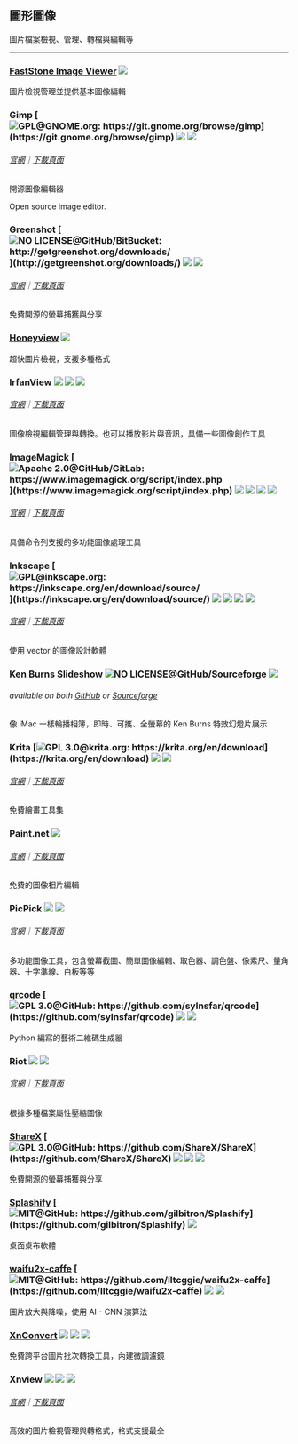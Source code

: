 ## 圖形圖像

圖片檔案檢視、管理、轉檔與編輯等

---

### [FastStone Image Viewer](http://www.faststone.org/) ![](../assets/earth-globe.png)

圖片檢視管理並提供基本圖像編輯

### Gimp [![](../assets/open-source-icon.png "GPL@GNOME.org: https://git.gnome.org/browse/gimp")](https://git.gnome.org/browse/gimp) ![](../assets/earth-globe.png) ![](../assets/multi_platform.png)

###### [官網](https://www.gimp.org/)｜[下載頁面](https://www.gimp.org/downloads/)

開源圖像編輯器

Open source image editor.

### Greenshot [![](../assets/open-source-icon.png "NO LICENSE@GitHub/BitBucket: http://getgreenshot.org/downloads/")](http://getgreenshot.org/downloads/) ![](../assets/earth-globe.png) ![](../assets/multi_platform.png)

###### [官網](http://getgreenshot.org/)｜[下載頁面](http://getgreenshot.org/downloads/)

免費開源的螢幕捕獲與分享

### [Honeyview](http://www.bandisoft.com/honeyview/) ![](../assets/earth-globe.png)

超快圖片檢視，支援多種格式

### IrfanView ![](../assets/earth-globe.png) ![](../assets/usb.png) ![](../assets/windows-store.png)

###### [官網](http://www.irfanview.com/)｜[下載頁面](http://www.irfanview.com/main_download_engl.htm)

圖像檢視編輯管理與轉換。也可以播放影片與音訊，具備一些圖像創作工具

### ImageMagick [![](../assets/open-source-icon.png "Apache 2.0@GitHub/GitLab: https://www.imagemagick.org/script/index.php")](https://www.imagemagick.org/script/index.php) ![](../assets/united-states.png) ![](../assets/usb.png) ![](../assets/multi_platform.png) ![](../assets/command-line.png)

###### [官網](https://www.imagemagick.org/script/index.php)｜[下載頁面](https://www.imagemagick.org/script/download.php)

具備命令列支援的多功能圖像處理工具

### Inkscape [![](../assets/open-source-icon.png "GPL@inkscape.org: https://inkscape.org/en/download/source/")](https://inkscape.org/en/download/source/) ![](../assets/earth-globe.png) ![](../assets/usb.png) ![](../assets/multi_platform.png) ![](../assets/windows-store.png)

###### [官網](https://inkscape.org/en/)｜[下載頁面](https://inkscape.org/en/download/windows/)

使用 vector 的圖像設計軟體

### Ken Burns Slideshow ![](../assets/open-source-icon.png "NO LICENSE@GitHub/Sourceforge") ![](../assets/earth-globe.png)

###### available on both [GitHub](https://github.com/changbowen/Ken-Burns-Slideshow) or [Sourceforge](https://sourceforge.net/projects/ken-burns-slideshow/)

像 iMac 一樣輪播相簿，即時、可攜、全螢幕的 Ken Burns 特效幻燈片展示

### Krita [![](../assets/open-source-icon.png "GPL 3.0@krita.org: https://krita.org/en/download")](https://krita.org/en/download) ![](../assets/earth-globe.png) ![](../assets/usb.png)

###### [官網](https://krita.org/en/)｜[下載頁面](https://krita.org/en/download/krita-desktop/)

免費繪畫工具集

### Paint.net ![](../assets/earth-globe.png)

###### [官網](https://www.getpaint.net/index.html)｜[下載頁面](https://www.getpaint.net/download.html)

免費的圖像相片編輯

### PicPick ![](../assets/earth-globe.png) ![](../assets/usb.png)

###### [官網](http://ngwin.com/picpick)｜[下載頁面](http://ngwin.com/picpick/download)

多功能圖像工具，包含螢幕截圖、簡單圖像編輯、取色器、調色盤、像素尺、量角器、十字準線、白板等等

### [qrcode](https://github.com/sylnsfar/qrcode) [![](../assets/open-source-icon.png "GPL 3.0@GitHub: https://github.com/sylnsfar/qrcode")](https://github.com/sylnsfar/qrcode) ![](../assets/united-states.png) ![](../assets/usb.png)

Python 編寫的藝術二維碼生成器

### Riot ![](../assets/united-states.png) ![](../assets/usb.png)

###### [官網](http://luci.criosweb.ro/riot/)｜[下載頁面](http://luci.criosweb.ro/riot/download/)

根據多種檔案屬性壓縮圖像

### [ShareX](https://getsharex.com/) [![](../assets/open-source-icon.png "GPL 3.0@GitHub: https://github.com/ShareX/ShareX")](https://github.com/ShareX/ShareX) ![](../assets/earth-globe.png) ![](../assets/usb.png) ![](../assets/windows-store.png)

免費開源的螢幕捕獲與分享

### [Splashify](https://splashify.net/) [![](../assets/open-source-icon.png "MIT@GitHub: https://github.com/gilbitron/Splashify")](https://github.com/gilbitron/Splashify) ![](../assets/united-states.png)

桌面桌布軟體

### [waifu2x-caffe](https://github.com/lltcggie/waifu2x-caffe)  [![](../assets/open-source-icon.png "MIT@GitHub: https://github.com/lltcggie/waifu2x-caffe")](https://github.com/lltcggie/waifu2x-caffe) ![](../assets/earth-globe.png) ![](../assets/usb.png)

圖片放大與降噪，使用 AI - CNN 演算法

### [XnConvert](http://www.xnview.com/en/xnconvert/) ![](../assets/earth-globe.png) ![](../assets/usb.png) ![](../assets/multi_platform.png)

免費跨平台圖片批次轉換工具，內建微調濾鏡

### Xnview ![](../assets/earth-globe.png) ![](../assets/usb.png) ![](../assets/multi_platform.png)

###### [官網](http://www.xnview.com/en/)｜[下載頁面](http://www.xnview.com/en/xnview/#downloads)

高效的圖片檢視管理與轉格式，格式支援最全
